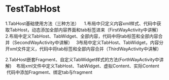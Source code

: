 # TestTabHost

  1.TabHost基础使用方法（三种方法）
    1.布局中只定义内容xml样式、代码中获取TabHost，动态添加全部内容界面和tab标签进来（FirstWayActivity中讲解）
    2.布局中定义TabHost、TabWidget、全部内容，代码中将tab标签和全部内容合并（SecondWayActivity中讲解）
    3布局中定义TabHost、TabWidget，内容分开xml文件定义，代码中将tab标签和全部内容合并（ThirdWayActivity中讲解）
    
  2.TabHost嵌套Fragment、自定义TabWidget样式的方法(ForthWayActivity中讲解)
    布局xml文件中定义TabHost、TabWidget、虚拟Content、实际Content
    代码中添加Fragment、绑定tab与fragment
